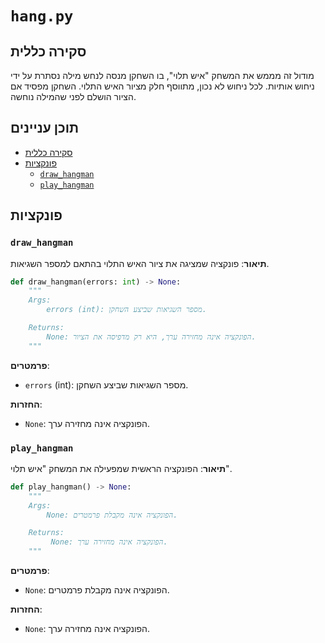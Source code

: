 # `hang.py`

## סקירה כללית

מודול זה מממש את המשחק "איש תלוי", בו השחקן מנסה לנחש מילה נסתרת על ידי ניחוש אותיות. לכל ניחוש לא נכון, מתווסף חלק מציור האיש התלוי. השחקן מפסיד אם הציור הושלם לפני שהמילה נוחשה.

## תוכן עניינים

- [סקירה כללית](#סקירה-כללית)
- [פונקציות](#פונקציות)
    - [`draw_hangman`](#draw_hangman)
    - [`play_hangman`](#play_hangman)

## פונקציות

### `draw_hangman`

**תיאור**: פונקציה שמציגה את ציור האיש התלוי בהתאם למספר השגיאות.

```python
def draw_hangman(errors: int) -> None:
    """
    Args:
        errors (int): מספר השגיאות שביצע השחקן.

    Returns:
        None: הפונקציה אינה מחזירה ערך, היא רק מדפיסה את הציור.
    """
```

**פרמטרים**:

- `errors` (int): מספר השגיאות שביצע השחקן.

**החזרות**:

- `None`: הפונקציה אינה מחזירה ערך.

### `play_hangman`

**תיאור**: הפונקציה הראשית שמפעילה את המשחק "איש תלוי".

```python
def play_hangman() -> None:
    """
    Args:
        None: הפונקציה אינה מקבלת פרמטרים.

    Returns:
         None: הפונקציה אינה מחזירה ערך.
    """
```

**פרמטרים**:

- `None`: הפונקציה אינה מקבלת פרמטרים.

**החזרות**:

- `None`: הפונקציה אינה מחזירה ערך.